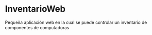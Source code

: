 # InventarioWeb
Pequeña aplicación web en la cual se puede controlar un inventario de componentes de computadoras
